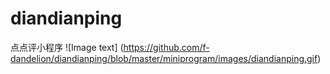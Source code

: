 # diandianping
点点评小程序
![Image text] (https://github.com/f-dandelion/diandianping/blob/master/miniprogram/images/diandianping.gif)

